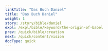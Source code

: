 ```yaml
---
linkTitle: "Das Buch Daniel"
title: "Das Buch Daniel"
weight: 1
story: /story/bible/daniel
expl: /expl/bible/keyword/the-origin-of-babel
prev: /quick/bible/creation
next: /quick/content/vision
docType: quick
---
```

